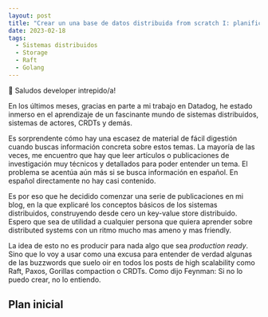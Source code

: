 ```yaml
---
layout: post
title: "Crear un una base de datos distribuida from scratch I: planificacion"
date: 2023-02-18
tags:
  - Sistemas distribuidos
  - Storage
  - Raft
  - Golang
---
```


👋 Saludos developer intrepido/a! 

 En los últimos meses, gracias en parte a mi trabajo en Datadog, he estado inmerso en el aprendizaje de un fascinante mundo de sistemas distribuidos, sistemas de actores, CRDTs y demás. 
 
Es sorprendente cómo hay una escasez de material de fácil digestión cuando buscas información concreta sobre estos temas. La mayoría de las veces, me encuentro que hay que leer artículos o publicaciones de investigación muy técnicos y detallados para poder entender un tema. El problema se acentúa aún más si se busca información en español. En español directamente no hay casi contenido. 


Es por eso que he decidido comenzar una serie de publicaciones en mi blog, en la que explicaré los conceptos básicos de los sistemas distribuidos, construyendo desde cero un key-value store distribuido. Espero que sea de utilidad a cualquier persona que quiera aprender sobre distributed systems con un ritmo mucho mas ameno y mas friendly. 

La idea de esto no es producir para nada algo que sea *production ready*. Sino que lo voy a usar como una excusa para entender de verdad algunas de las buzzwords que suelo oir en todos los posts de high scalability como Raft, Paxos, Gorillas compaction o CRDTs. Como dijo Feynman: Si no lo puedo crear, no lo entiendo. 


## Plan inicial



